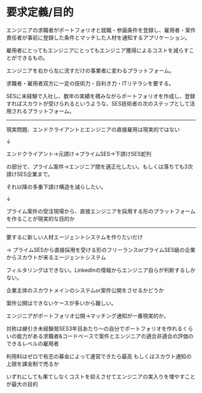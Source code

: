 # 要求定義/目的
エンジニアの求職者がポートフォリオと就職・参画条件を登録し、雇用者・案件責任者が事前に登録した条件とマッチした人材を通知するアプリケーション。

雇用者にとってもエンジニアにとってもエンジニア獲得によるコストを減らすことができるもの。

エンジニアを右から左に流すだけの事業者に変わるプラットフォーム。

求職者・雇用者双方に一定の技術力・目利き力・ITリテラシを要する。

SESに未経験で入社し、数年の実績を積みながらポートフォリオを作成し、登録すればスカウトが受けられるというような、SES技術者の次のステップとして活用されるプラットフォーム。

---
現実問題、エンドクライアントとエンジニアの直接雇用は現実的ではない

↓

エンドクライアント→元請け→プライムSES→下請けSES蛇列

の部分で、プライム案件→エンジニア間を適正化したい。もしくは落ちても3次請けSES企業まで。

それ以降の多重下請け構造を減らしたい。

↓

プライム案件の受注現場から、直接エンジニアを採用する形のプラットフォームを作ることが現実的な目的か

---
要するに新しい人材エージェントシステムを作りたいだけ

→ プライムSESから直接採用を受ける形のフリーランスorプライムSES級の企業からスカウトが来るエージェントシステム

フィルタリングはできない。LinkedInの情報からエンジニア自らが判断するしかない。

企業主体のスカウトメインのシステムor案件公開をさせるかどうか

案件公開はできないケースが多いから難しい。

エンジニアがポートフォリオ公開→マッチング通知が一番現実的か。

対称は線引き未経験発SES3年目あたり〜の自分でポートフォリオを作れるくらいの能力がある求職者&コードベースで案件とエンジニアの適合非適合の評価のできるレベルの雇用者

利用料はゼロで有志の募金によって運営できたら最高
もしくはスカウト通知の上限を課金制で売るか

いずれにしても果てしなくコストを抑えさせてエンジニアの実入りを増やすことが最大の目的